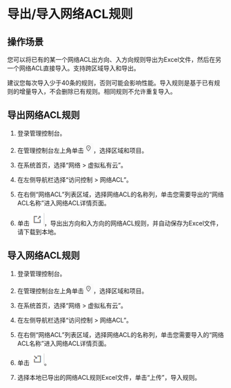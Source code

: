 # 导出/导入网络ACL规则<a name="vpc_acl_0008"></a>

## 操作场景<a name="section66699152161428"></a>

您可以将已有的某一个网络ACL出方向、入方向规则导出为Excel文件，然后在另一个网络ACL直接导入。支持跨区域导入和导出。

建议您每次导入少于40条的规则，否则可能会影响性能。导入规则是基于已有规则的增量导入，不会删除已有规则。相同规则不允许重复导入。

## 导出网络ACL规则<a name="section14200135511398"></a>

1.  登录管理控制台。


1.  在管理控制台左上角单击![](figures/icon-region.png)，选择区域和项目。
2.  在系统首页，选择“网络 \> 虚拟私有云”。
3.  在左侧导航栏选择“访问控制 \> 网络ACL”。
4.  在右侧“网络ACL”列表区域，选择网络ACL的名称列，单击您需要导出的“网络ACL名称”进入网络ACL详情页面。
5.  单击  ![](figures/icon-export-0.png)，导出出方向和入方向的网络ACL规则，并自动保存为Excel文件，请下载到本地。

## 导入网络ACL规则<a name="section585474114411"></a>

1.  登录管理控制台。

1.  在管理控制台左上角单击![](figures/icon-region.png)，选择区域和项目。
2.  在系统首页，选择“网络 \> 虚拟私有云”。
3.  在左侧导航栏选择“访问控制 \> 网络ACL”。
4.  在右侧“网络ACL”列表区域，选择网络ACL的名称列，单击您需要导入的“网络ACL名称”进入网络ACL详情页面。
5.  单击  ![](figures/icon-import.png)。
6.  选择本地已导出的网络ACL规则Excel文件，单击“上传”，导入规则。

